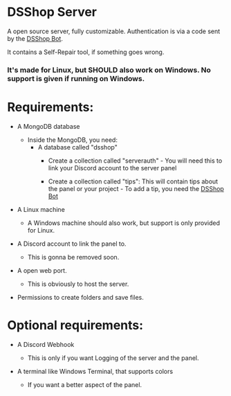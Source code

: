 # DSShop Server

A open source server, fully customizable.
Authentication is via a code sent by the [DSShop Bot](https://github.com/DSShop/DSShop-Bot).

It contains a Self-Repair tool, if something goes wrong.

### It's made for Linux, but SHOULD also work on Windows. No support is given if running on Windows.

# Requirements:

- A MongoDB database
    - Inside the MongoDB, you need:
        - A database called "dsshop"
            - Create a collection called "serverauth" - You will need this to link your Discord account to the server panel

            - Create a collection called "tips": This will contain tips about the panel or your project - To add a tip, you need the [DSShop Bot](https://github.com/DSShop/DSShop-Bot)

- A Linux machine
    - A Windows machine should also work, but support is only provided for Linux.

- A Discord account to link the panel to.
    - This is gonna be removed soon.

- A open web port.
    - This is obviously to host the server.

- Permissions to create folders and save files.


# Optional requirements:

- A Discord Webhook
    - This is only if you want Logging of the server and the panel.

- A terminal like Windows Terminal, that supports colors
    - If you want a better aspect of the panel.

